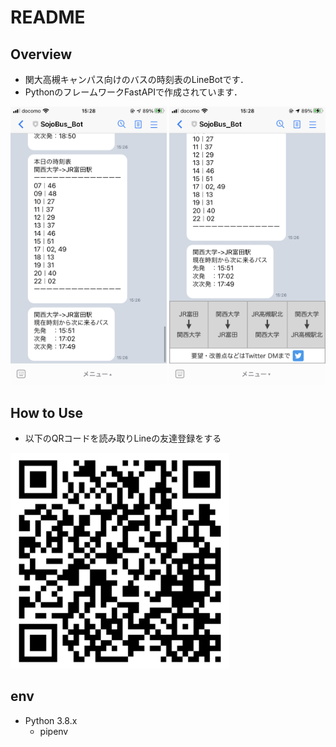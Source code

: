 # README

## Overview
- 関大高槻キャンパス向けのバスの時刻表のLineBotです．
- PythonのフレームワークFastAPIで作成されています．

<img src="media/readme/image_1.png" width="250"> <img src="media/readme/image_2.png" width="250">

## How to Use
- 以下のQRコードを読み取りLineの友達登録をする

<img src="media/readme/linebot_add_QR.png" width="350">

## env
- Python 3.8.x
    - pipenv
